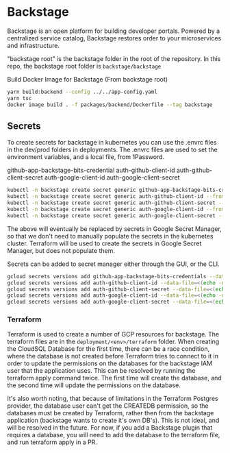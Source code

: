 # Backstage

Backstage is an open platform for building developer portals. Powered by a centralized service catalog, Backstage restores order to your microservices and infrastructure.

"backstage root" is the backstage folder in the root of the repository. In this repo, the backstage root folder is `backstage/backstage`

Build Docker Image for Backstage (From backstage root)

```Bash
yarn build:backend --config ../../app-config.yaml
yarn tsc
docker image build . -f packages/backend/Dockerfile --tag backstage
```

## Secrets

To create secrets for backstage in kubernetes you can use the .envrc files in the dev/prod folders in deployments. The .envrc files are used to set the environment variables, and a local file,  from 1Password.

github-app-backstage-bits-credential
auth-github-client-id
auth-github-client-secret
auth-google-client-id
auth-google-client-secret

```Bash
kubectl -n backstage create secret generic github-app-backstage-bits-credentials --from-file=github-app-backstage-bits-credentials.yaml
kubectl -n backstage create secret generic auth-github-client-id --from-literal=AUTH_GITHUB_CLIENT_ID=$AUTH_GITHUB_CLIENT_ID
kubectl -n backstage create secret generic auth-github-client-secret --from-literal=AUTH_GITHUB_CLIENT_SECRET=$AUTH_GITHUB_CLIENT_SECRET
kubectl -n backstage create secret generic auth-google-client-id --from-literal=AUTH_GOOGLE_CLIENT_ID=$AUTH_GOOGLE_CLIENT_ID
kubectl -n backstage create secret generic auth-google-client-secret --from-literal=AUTH_GOOGLE_CLIENT_SECRET=$AUTH_GOOGLE_CLIENT_SECRET
```

The above will eventually be replaced by secrets  in Google Secret Manager, so that we don't need to manually populate the secrets in the kubernetes cluster. Terraform will be used to create the secrets in Google Secret Manager, but does not populate them.

Secrets can be added to secret manager either through the GUI, or the CLI.

```Bash
gcloud secrets versions add github-app-backstage-bits-credentials --data-file="github-app-backstage-bits-credentials.yaml"
gcloud secrets versions add auth-github-client-id --data-file=<(echo -n $AUTH_GITHUB_CLIENT_ID)
gcloud secrets versions add auth-github-client-secret --data-file=<(echo -n $AUTH_GITHUB_CLIENT_SECRET)
gcloud secrets versions add auth-google-client-id --data-file=<(echo -n $AUTH_GOOGLE_CLIENT_ID)
gcloud secrets versions add auth-google-client-secret --data-file=<(echo -n $AUTH_GOOGLE_CLIENT_SECRET)
```

### Terraform

Terraform is used to create a number of GCP resources for backstage. The terraform files are in the `deployment/<env>/terraform` folder.  When creating the CloudSQL Database for the first time, there can be a race condition, where the database is not created before Terraform tries to connect to it in order to update the permissions on the databases for the backstage IAM user that the application uses. This can be resolved by running the terraform apply command twice. The first time will create the database, and the second time will update the permissions on the database.

It's also worth noting, that because of limitations in the Terraform Postgres provider, the database user can't get the CREATEDB permission, so the databases must be created by Terraform, rather then from the backstage application (backstage wants to create it's own DB's). This is not ideal, and will be resolved in the future.
For now, if you add a Backstage plugin that requires a database, you will need to add the database to the terraform file, and run terraform apply in a PR. 
